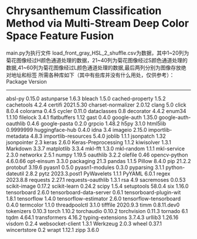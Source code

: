 # Chrysanthemum Classification Method via Multi-Stream Deep Color Space Feature Fusion
main.py为执行文件
load_front_gray_HSL_2_shuffle.csv为数据，其中1\~20列为菊花图像经过H颜色通道处理的数据，21\~40列为菊花图像经过S颜色通道处理的数据,41\~60列为菊花图像经过L颜色通道处理的数据,最后两列分别为图像存放绝对地址和标签
所需各种库如下（其中有些库并没有什么用处，仅供参考）：
Package                 Version
----------------------- ------------
absl-py                 0.15.0
astunparse              1.6.3
bleach                  1.5.0
cached-property         1.5.2
cachetools              4.2.4
certifi                 2021.5.30
charset-normalizer      2.0.12
clang                   5.0
click                   8.0.4
colorama                0.4.5
cycler                  0.11.0
dataclasses             0.8
decorator               4.4.2
enum34                  1.1.10
filelock                3.4.1
flatbuffers             1.12
gast                    0.4.0
google-auth             1.35.0
google-auth-oauthlib    0.4.6
google-pasta            0.2.0
grpcio                  1.48.2
h5py                    3.1.0
html5lib                0.9999999
huggingface-hub         0.4.0
idna                    3.4
imageio                 2.15.0
importlib-metadata      4.8.3
importlib-resources     5.4.0
joblib                  1.1.1
jsonpatch               1.32
jsonpointer             2.3
keras                   2.6.0
Keras-Preprocessing     1.1.2
kiwisolver              1.3.1
Markdown                3.3.7
matplotlib              3.3.4
mkl-fft                 1.3.0
mkl-random              1.1.1
mkl-service             2.3.0
networkx                2.5.1
numpy                   1.19.5
oauthlib                3.2.2
olefile                 0.46
opencv-python           4.6.0.66
opt-einsum              3.3.0
packaging               21.3
pandas                  1.1.5
Pillow                  8.4.0
pip                     21.2.2
protobuf                3.19.6
pyasn1                  0.5.0
pyasn1-modules          0.3.0
pyparsing               3.1.1
python-dateutil         2.8.2
pytz                    2023.3.post1
PyWavelets              1.1.1
PyYAML                  6.0.1
regex                   2023.8.8
requests                2.27.1
requests-oauthlib       1.3.1
rsa                     4.9
sacremoses              0.0.53
scikit-image            0.17.2
scikit-learn            0.24.2
scipy                   1.5.4
setuptools              58.0.4
six                     1.16.0
tensorboard             2.6.0
tensorboard-data-server 0.6.1
tensorboard-plugin-wit  1.8.1
tensorflow              1.4.0
tensorflow-estimator    2.6.0
tensorflow-tensorboard  0.4.0
termcolor               1.1.0
threadpoolctl           3.1.0
tifffile                2020.9.3
timm                    0.8.11.dev0
tokenizers              0.10.3
torch                   1.10.2
torchaudio              0.10.2
torchvision             0.11.3
tornado                 6.1
tqdm                    4.64.1
transformers            4.16.2
typing-extensions       3.7.4.3
urllib3                 1.26.16
visdom                  0.2.4
websocket-client        1.3.1
Werkzeug                2.0.3
wheel                   0.37.1
wincertstore            0.2
wrapt                   1.12.1
zipp                    3.6.0
